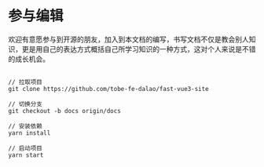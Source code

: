 # 参与编辑

欢迎有意愿参与到开源的朋友，加入到本文档的编写，书写文档不仅是教会别人知识，更是用自己的表达方式概括自己所学习知识的一种方式，这对个人来说是不错的成长机会。

```

// 拉取项目
git clone https://github.com/tobe-fe-dalao/fast-vue3-site

// 切换分支
git checkout -b docs origin/docs

// 安装依赖
yarn install

// 启动项目
yarn start

```
